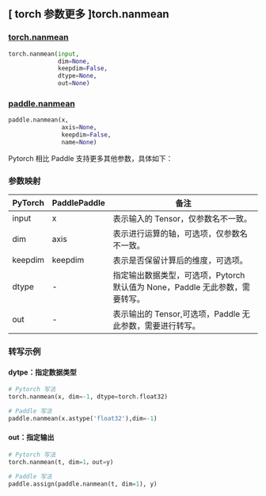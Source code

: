 ## [ torch 参数更多 ]torch.nanmean

### [torch.nanmean](https://pytorch.org/docs/1.13/generated/torch.nanmean.html?highlight=nanmean#torch.nanmean)

```python
torch.nanmean(input,
              dim=None,
              keepdim=False,
              dtype=None,
              out=None)
```

### [paddle.nanmean](https://www.paddlepaddle.org.cn/documentation/docs/zh/api/paddle/nanmean_cn.html)

```python
paddle.nanmean(x,
               axis=None,
               keepdim=False,
               name=None)
```

Pytorch 相比 Paddle 支持更多其他参数，具体如下：
### 参数映射
| PyTorch       | PaddlePaddle | 备注                                                   |
| ------------- | ------------ | ------------------------------------------------------ |
| input          | x         | 表示输入的 Tensor，仅参数名不一致。                                     |
| dim        | axis      | 表示进行运算的轴，可选项，仅参数名不一致。                |
| keepdim   | keepdim   | 表示是否保留计算后的维度，可选项。                    |
| dtype | - | 指定输出数据类型，可选项，Pytorch 默认值为 None，Paddle 无此参数，需要转写。 |
| out       | -        | 表示输出的 Tensor,可选项，Paddle 无此参数，需要进行转写。 |

### 转写示例

#### dytpe：指定数据类型

```python
# Pytorch 写法
torch.nanmean(x, dim=-1, dtype=torch.float32)

# Paddle 写法
paddle.nanmean(x.astype('float32'),dim=-1)
```

#### out：指定输出

```python
# Pytorch 写法
torch.nanmean(t, dim=1，out=y)

# Paddle 写法
paddle.assign(paddle.nanmean(t, dim=1), y)
```
